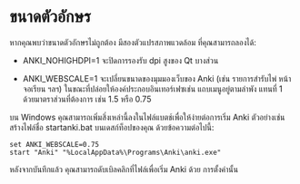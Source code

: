 # ขนาดตัวอักษร

หากคุณพบว่าขนาดตัวอักษรไม่ถูกต้อง มีสองตัวแปรสภาพแวดล้อม
ที่คุณสามารถลองได้:

- ANKI_NOHIGHDPI=1 จะปิดการรองรับ dpi สูงของ Qt บางส่วน

- ANKI_WEBSCALE=1 จะเปลี่ยนขนาดของมุมมองเว็บของ Anki (เช่น
  รายการสำรับไพ่ หน้าจอเรียน ฯลฯ) ในขณะที่ปล่อยให้องค์ประกอบอินเทอร์เฟซเช่น
  แถบเมนูอยู่ตามลำพัง แทนที่ 1 ด้วยมาตราส่วนที่ต้องการ เช่น 1.5 หรือ
  0.75

บน Windows คุณสามารถเพิ่มสิ่งเหล่านี้ลงในไฟล์แบตช์เพื่อให้ง่ายต่อการเริ่ม
Anki ตัวอย่างเช่น สร้างไฟล์ชื่อ startanki.bat บนเดสก์ท็อปของคุณ
ด้วยข้อความต่อไปนี้:

    set ANKI_WEBSCALE=0.75
    start "Anki" "%LocalAppData%\Programs\Anki\anki.exe"

หลังจากบันทึกแล้ว คุณสามารถดับเบิลคลิกที่ไฟล์เพื่อเริ่ม Anki ด้วย
การตั้งค่านั้น
